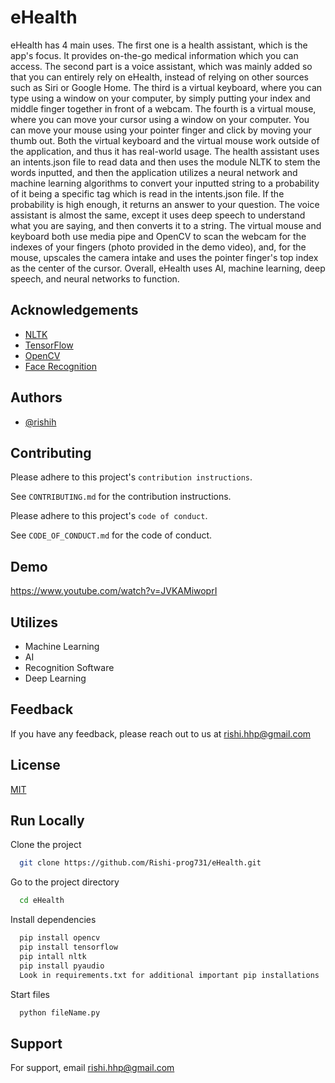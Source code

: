 # eHealth

eHealth has 4 main uses. The first one is a health assistant, which is the app's focus. It provides on-the-go medical information which you can access. The second part is a voice assistant, which was mainly added so that you can entirely rely on eHealth, instead of relying on other sources such as Siri or Google Home. The third is a virtual keyboard, where you can type using a window on your computer, by simply putting your index and middle finger together in front of a webcam. The fourth is a virtual mouse, where you can move your cursor using a window on your computer. You can move your mouse using your pointer finger and click by moving your thumb out. Both the virtual keyboard and the virtual mouse work outside of the application, and thus it has real-world usage. The health assistant uses an intents.json file to read data and then uses the module NLTK to stem the words inputted, and then the application utilizes a neural network and machine learning algorithms to convert your inputted string to a probability of it being a specific tag which is read in the intents.json file. If the probability is high enough, it returns an answer to your question. The voice assistant is almost the same, except it uses deep speech to understand what you are saying, and then converts it to a string. The virtual mouse and keyboard both use media pipe and OpenCV to scan the webcam for the indexes of your fingers (photo provided in the demo video), and, for the mouse, upscales the camera intake and uses the pointer finger's top index as the center of the cursor. Overall, eHealth uses AI, machine learning, deep speech, and neural networks to function.  


## Acknowledgements

 - [NLTK](https://github.com/nltk/nltk)
 - [TensorFlow](https://github.com/tensorflow/tensorflow)
 - [OpenCV](https://github.com/opencv/opencv)
 - [Face Recognition](https://github.com/ageitgey/face_recognition)

## Authors

- [@rishih](https://www.github.com/Rishi-prog731)


## Contributing

Please adhere to this project's `contribution instructions`.

See `CONTRIBUTING.md` for the contribution instructions.

Please adhere to this project's `code of conduct`.

See `CODE_OF_CONDUCT.md` for the code of conduct.

## Demo

https://www.youtube.com/watch?v=JVKAMiwoprI  


## Utilizes

- Machine Learning
- AI
- Recognition Software
- Deep Learning


## Feedback

If you have any feedback, please reach out to us at rishi.hhp@gmail.com


## License

[MIT](https://choosealicense.com/licenses/mit/)


## Run Locally

Clone the project

```bash
  git clone https://github.com/Rishi-prog731/eHealth.git
```

Go to the project directory

```bash
  cd eHealth
```

Install dependencies

```bash
  pip install opencv
  pip install tensorflow
  pip intall nltk
  pip install pyaudio 
  Look in requirements.txt for additional important pip installations
```

Start files

```bash
  python fileName.py
```


## Support

For support, email rishi.hhp@gmail.com

